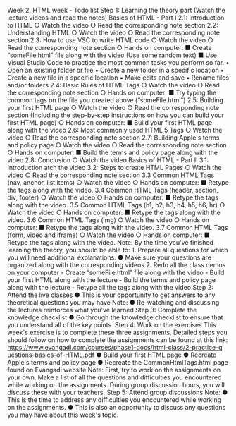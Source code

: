 Week 2. HTML week - Todo list
    Step 1: Learning the theory part (Watch the lecture
    videos and read the notes)
Basics of HTML - Part I
    2.1: Introduction to HTML
        ○ Watch the video
        ○ Read the corresponding note section
    2.2: Understanding HTML
        ○ Watch the video
        ○ Read the corresponding note section
    2.3: How to use VSC to write HTML code
        ○ Watch the video
        ○ Read the corresponding note section
        ○ Hands on computer:
        ■ Create “someFile.html” file along with the video (Use some
        random text)
        ■ Use Visual Studio Code to practice the most common tasks
        you perform so far.
        ▪ Open an existing folder or file
        ▪ Create a new folder in a specific location
        ▪ Create a new file in a specific location
        ▪ Make edits and save
        ▪ Rename files and/or folders
    2.4: Basic Rules of HTML Tags
        ○ Watch the video
        ○ Read the corresponding note section
        ○ Hands on computer:
        ■ Try typing the common tags on the file you created above
        (“someFile.html”)
    2.5: Building your first HTML page
        ○ Watch the video
        ○ Read the corresponding note section (Including the step-by-step
        instructions on how you can build your first HTML page)
        ○ Hands on computer:
        ■ Build your first HTML page along with the video
    2.6: Most commonly used HTML 5 Tags
        ○ Watch the video
        ○ Read the corresponding note section
    2.7: Building Apple's terms and policy page
        ○ Watch the video
        ○ Read the corresponding note section
        ○ Hands on computer:
        ■ Build the terms and policy page along with the video
    2.8: Conclusion
        ○ Watch the video
 Basics of HTML - Part II
    3.1: Introduction
        atch the video
    3.2: Steps to create HTML Pages
        ○ Watch the video
        ○ Read the corresponding note section
    3.3 Common HTML Tags (nav, anchor, list items)
        ○ Watch the video
        ○ Hands on computer:
        ■ Retype the tags along with the video.
    3.4 Common HTML Tags (header, section, div, footer)
        ○ Watch the video
        ○ Hands on computer:
        ■ Retype the tags along with the video.
    3.5 Common HTML Tags (h1, h2, h3, h4, h5, h6, hr)
        ○ Watch the video
        ○ Hands on computer:
        ■ Retype the tags along with the video.
    3.6 Common HTML Tags (img)
        ○ Watch the video
        ○ Hands on computer:
        ■ Retype the tags along with the video.
    3.7 Common HTML Tags (form, video and iframe)
        ○ Watch the video
        ○ Hands on computer:
    ■ Retype the tags along with the video.
    Note:
    By the time you've finished learning the theory, you should be able to:
    1. Prepare all questions for which you will need additional explanations.
    ● Make sure your questions are organized along with the
    corresponding videos
    2. Redo all the class demos on your computer
    - Create “someFile.html” file along with the video
    - Build your first HTML along with the lecture
    - Build the terms and policy page along with the lecture
    - Retype all the tags along with the video
    Step 2: Attend the live classes
    ● This is your opportunity to get answers to any theoretical questions you
    may have
    Note:
    ● Re-watching and discussing the lectures reinforces what you've
    learned
    Step 3: Complete the knowledge checklist
    ● Go through the knowledge checklist to ensure that you understand all of
    the key points.
    Step 4: Work on the exercises
    This week's exercise is to complete these three assignments. Detailed
    steps you should follow on how to complete the assignments can be found
    at this link:
    https://www.evangadi.com/courses/phase1-docs/html-class/2-practice-q
    uestions-basics-of-HTML.pdf
    ● Build your first HTML page
    ● Recreate Apple's terms and policy page
    ● Recreate the CommonHtmlTags.html page found on Evangadi
    website
    Note:
    First, try to work on the assignments on your own. Make a list of all
    the questions and difficulties you encountered while working on the
    assignments. During group discussion hours, you will discuss these
    with your teachers.
    Step 5: Attend group discussions
    Note:
    ● This is the time to address any difficulties you encountered while
    working on the assignments.
    ● This is also an opportunity to discuss any questions you may have
    about this week's topic.